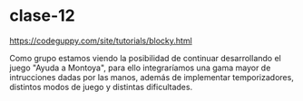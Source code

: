 # clase-12

https://codeguppy.com/site/tutorials/blocky.html

Como grupo estamos viendo la posibilidad de continuar desarrollando el juego "Ayuda a Montoya", para ello integraríamos una gama mayor de intrucciones dadas por las manos, además de implementar temporizadores, distintos modos de juego y distintas dificultades.
